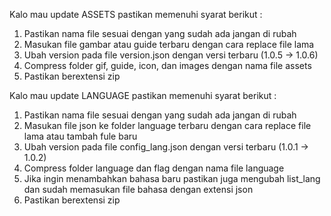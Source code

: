Kalo mau update ASSETS pastikan memenuhi syarat berikut :
1. Pastikan nama file sesuai dengan yang sudah ada jangan di rubah
2. Masukan file gambar atau guide terbaru dengan cara replace file lama
3. Ubah version pada file version.json dengan versi terbaru (1.0.5 -> 1.0.6)
4. Compress folder gif, guide, icon, dan images dengan nama file assets
5. Pastikan berextensi zip

Kalo mau update LANGUAGE pastikan memenuhi syarat berikut :
1. Pastikan nama file sesuai dengan yang sudah ada jangan di rubah
2. Masukan file json ke folder language terbaru dengan cara replace file lama atau tambah fule baru
3. Ubah version pada file config_lang.json dengan versi terbaru (1.0.1 -> 1.0.2)
4. Compress folder language dan flag dengan nama file language
5. Jika ingin menambahkan bahasa baru pastikan juga mengubah list_lang dan sudah memasukan file bahasa dengan extensi json
5. Pastikan berextensi zip